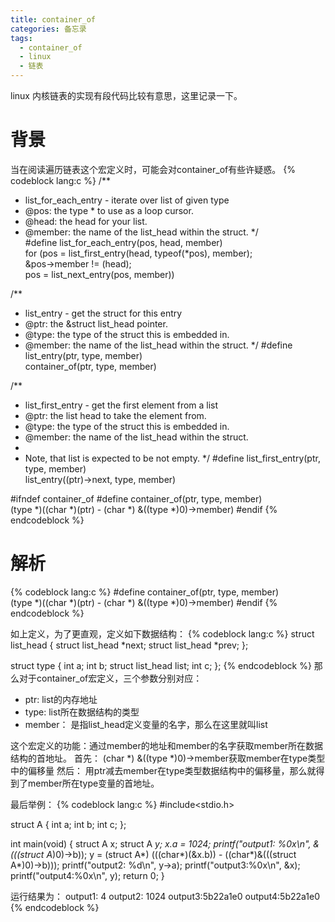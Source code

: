 ```yaml
---
title: container_of
categories: 备忘录
tags:
  - container_of
  - linux
  - 链表
---
```

linux 内核链表的实现有段代码比较有意思，这里记录一下。
# 背景
当在阅读遍历链表这个宏定义时，可能会对container_of有些许疑惑。
{% codeblock lang:c %}
/**    
 * list_for_each_entry  -   iterate over list of given type
 * @pos:    the type * to use as a loop cursor.
 * @head:   the head for your list.
 * @member: the name of the list_head within the struct.
 */    
#define list_for_each_entry(pos, head, member)              \
    for (pos = list_first_entry(head, typeof(*pos), member);    \
         &pos->member != (head);                    \
         pos = list_next_entry(pos, member))

		 
/**
 * list_entry - get the struct for this entry
 * @ptr:    the &struct list_head pointer.
 * @type:   the type of the struct this is embedded in.
 * @member: the name of the list_head within the struct.
 */
#define list_entry(ptr, type, member) \
    container_of(ptr, type, member)

/**
 * list_first_entry - get the first element from a list
 * @ptr:    the list head to take the element from.
 * @type:   the type of the struct this is embedded in.
 * @member: the name of the list_head within the struct.
 *
 * Note, that list is expected to be not empty.
 */
#define list_first_entry(ptr, type, member) \
    list_entry((ptr)->next, type, member)


#ifndef container_of
#define container_of(ptr, type, member) \
    (type *)((char *)(ptr) - (char *) &((type *)0)->member)
#endif
{% endcodeblock %}
# 解析
{% codeblock lang:c %}
#define container_of(ptr, type, member) \
    (type *)((char *)(ptr) - (char *) &((type *)0)->member)
#endif 
{% endcodeblock %}

如上定义，为了更直观，定义如下数据结构：
{% codeblock lang:c %}
struct list_head 
{
	struct list_head *next;
	struct list_head *prev; 
};

struct type
{
	int a;
	int b;
	struct list_head list;
	int c;
};
{% endcodeblock %}
那么对于container_of宏定义，三个参数分别对应：
* ptr: list的内存地址
* type: list所在数据结构的类型
* member： 是指list_head定义变量的名字，那么在这里就叫list

这个宏定义的功能：通过member的地址和member的名字获取member所在数据结构的首地址。
首先： (char *) &((type *)0)->member获取member在type类型中的偏移量
然后： 用ptr减去member在type类型数据结构中的偏移量，那么就得到了member所在type变量的首地址。

最后举例：
{% codeblock lang:c %}
#include<stdio.h>

struct A
{
   int a;
   int b;
   int c;
};

int main(void)
{
    struct A x;
    struct A *y;
    x.a = 1024;
    printf("output1: %0x\n", &(((struct A*)0)->b)); 
    y = (struct A*) (((char*)(&x.b)) - ((char*)&(((struct A*)0)->b)));
    printf("output2: %d\n", y->a); 
    printf("output3:%0x\n", &x);
    printf("output4:%0x\n", y);
    return 0;
}

运行结果为：
output1: 4
output2: 1024
output3:5b22a1e0
output4:5b22a1e0
{% endcodeblock %}